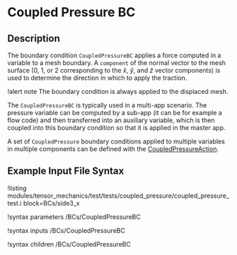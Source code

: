 # Coupled Pressure BC

## Description

The boundary condition `CoupledPressureBC` applies a force computed in a variable to a mesh boundary.
A `component` of the normal vector to the mesh surface (0, 1, or 2 corresponding to the $\hat{x}$, $\hat{y}$, and $\hat{z}$ vector components) is used to determine the direction in which to apply the traction.

!alert note
The boundary condition is always applied to the displaced mesh.

The `CoupledPressureBC` is typically used in a multi-app scenario.
The pressure variable can be computed by a sub-app (it can be for example a flow code) and then transferred into an auxiliary variable, which is then coupled into this boundary condition so that it is applied in the master app.

A set of `CoupledPressure` boundary conditions applied to multiple variables in multiple components can be defined with the [CoupledPressureAction](/CoupledPressureAction.md).

## Example Input File Syntax

!listing modules/tensor_mechanics/test/tests/coupled_pressure/coupled_pressure_test.i block=BCs/side3_x

!syntax parameters /BCs/CoupledPressureBC

!syntax inputs /BCs/CoupledPressureBC

!syntax children /BCs/CoupledPressureBC
